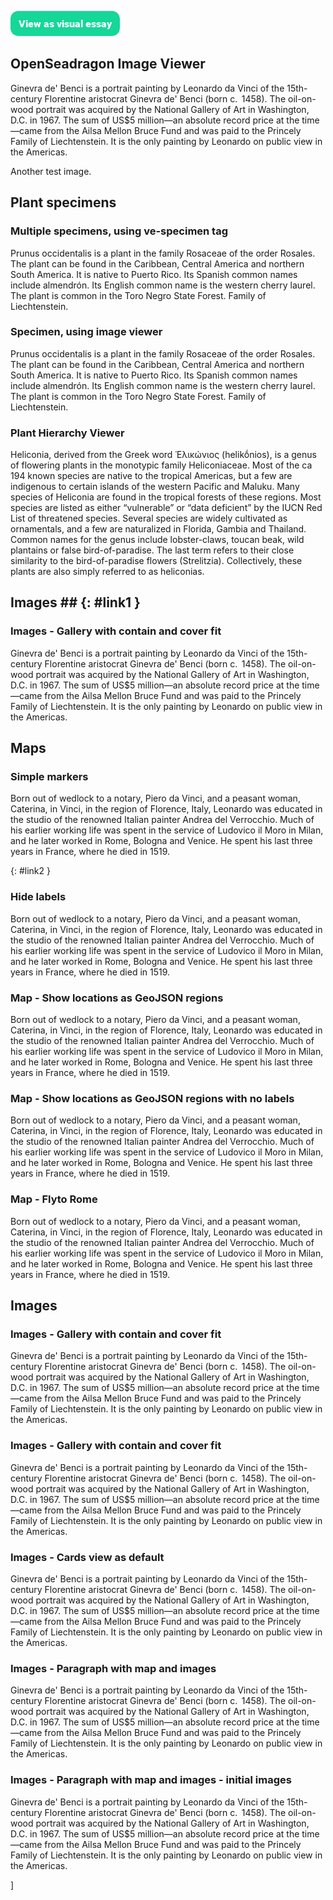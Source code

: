 <a href="https://visual-essays.app/sample"><img src="images/ve-button.png"/></a>

<param ve-config
       title="Sample Essay"
       banner="images/da_vinci_banner.jpg"
       layout="vtl"
       author="Ron">

<param ve-component 
       name="network"
       src="components/Network.vue"
       selectors="tag:network"
       icon="fa-chart-network"
       label="Networks"
       dependencies="https://d3js.org/d3.v4.min.js">

<!--
<param ve-component 
       name="people"
       src="components/EntityViewer.vue"
       selectors="category:person"
       icon="fa-user"
       label="People">
-->

<param ve-component 
       name="plant-specimen"
       src="components/PlantSpecimenViewer.vue"
       selectors="tag:plant-specimen"
       icon="fa-seedling"
       label="Plant Specimens">

<param ve-component 
       name="plant-hierarchy"
       src="components/PlantHierarchy.vue"
       selectors="tag:plant-hierarchy"
       icon="fa-sitemap"
       label="Plant Hierarchy"
       dependencies="//unpkg.com/force-graph">

<param ve-component 
       name="storiiies"
       src="components/StoriiiesViewer.vue"
       selectors="tag:storiiies"
       icon="fa-book"
       label="Storiiies Viewer"
       dependencies="https://cdnjs.cloudflare.com/ajax/libs/openseadragon/2.4.2/openseadragon.min.js|https://storiiies.cogapp.com/assets/demos/viewer/js/shortcode.js">

<param ve-entity title="Ginevra de' Benci" eid="Q1267893">
<param ve-entity title="Milan, Italy" eid="Q490">
<param ve-entity title="Bologna, Italy" eid="Q1891">
<param ve-entity title="Rome, Italy" eid="Q220">
<param ve-entity title="Venice, Italy" eid="Venice">
<param ve-entity title="Vinci, Tuscany, Italy" eid="Q82884">
<param ve-entity title="Leonardo da Vinci" eid="Q762">

## OpenSeadragon Image Viewer

Ginevra de' Benci is a portrait painting by Leonardo da Vinci of the 15th-century Florentine aristocrat Ginevra de' Benci (born c.  1458). The oil-on-wood portrait was acquired by the National Gallery of Art in Washington, D.C. in 1967. The sum of US$5 million—an absolute record price at the time—came from the Ailsa Mellon Bruce Fund and was paid to the Princely Family of Liechtenstein. It is the only painting by Leonardo on public view in the Americas.
<param ve-storiiies id="a71cm">
<param ve-open-seadragon
       fit="cover"
       title="British Isles"
       url="http://free.iiifhosting.com/iiif/4be425f64bc8f22f5ba88d8d536f28c5de4e4d919e6b2861daeef807b52ecce0">

Another test image.  
<param ve-open-seadragon
       fit="cover"
       title="Self-Portrait Dedicated to Paul Gauguin"
       url="https://ids.lib.harvard.edu/ids/iiif/47174896">

## Plant specimens

### Multiple specimens, using ve-specimen tag

Prunus occidentalis is a plant in the family Rosaceae of the order Rosales. The plant can be found in the Caribbean, Central America and northern South America. It is native to Puerto Rico. Its Spanish common names include almendrón. Its English common name is the western cherry laurel. The plant is common in the Toro Negro State Forest. Family of Liechtenstein. 
<param ve-plant-specimen primary eid="Q12844029" max="1" reverse="true">
<param ve-plant-specimen eid="Q165321" max="1">
<param ve-plant-specimen eid="Q5486220" max="1">

### Specimen, using image viewer

Prunus occidentalis is a plant in the family Rosaceae of the order Rosales. The plant can be found in the Caribbean, Central America and northern South America. It is native to Puerto Rico. Its Spanish common names include almendrón. Its English common name is the western cherry laurel. The plant is common in the Toro Negro State Forest. Family of Liechtenstein. 
<param ve-image
       title="Holotype of Prunus serrulata Lindley f. shibayama E. H. Wilson [family ROSACEAE]"
       fit="cover"
       url="https://plants.jstor.org/fsi/img/size3/alukaplant/a/phase_01/a0000/a00032200.jpg"
       thumbnail="https://plants.jstor.org/fsi/img/size1/alukaplant/a/phase_01/a0000/a00032200.jpg"
       hires="https://plants.jstor.org/seqapp/adore-djatoka/resolver?url_ver=Z39.88-2004&svc_id=info:lanl-repo/svc/getRegion&svc_val_fmt=info:ofi/fmt:kev:mtx:jpeg2000&svc.format=image/jpeg&rft_id=/jp2/fpx/16/gpi-a-typspe-01-42/a0000/a00032200.jp2">

### Plant Hierarchy Viewer

Heliconia, derived from the Greek word Ἑλικώνιος (helikṓnios), is a genus of flowering plants in the monotypic family Heliconiaceae. Most of the ca 194 known species are native to the tropical Americas, but a few are indigenous to certain islands of the western Pacific and Maluku. Many species of Heliconia are found in the tropical forests of these regions. Most species are listed as either “vulnerable” or “data deficient” by the IUCN Red List of threatened species. Several species are widely cultivated as ornamentals, and a few are naturalized in Florida, Gambia and Thailand. Common names for the genus include lobster-claws, toucan beak, wild plantains or false bird-of-paradise. The last term refers to their close similarity to the bird-of-paradise flowers (Strelitzia). Collectively, these plants are also simply referred to as heliconias.
<param ve-plant-hierarchy primary eid="Q624242">
<param ve-network>

## Images ## {: #link1 }

### Images - Gallery with contain and cover fit

Ginevra de' Benci is a portrait painting by Leonardo da Vinci of the 15th-century Florentine aristocrat Ginevra de' Benci (born c.  1458). The oil-on-wood portrait was acquired by the National Gallery of Art in Washington, D.C. in 1967. The sum of US$5 million—an absolute record price at the time—came from the Ailsa Mellon Bruce Fund and was paid to the Princely Family of Liechtenstein. It is the only painting by Leonardo on public view in the Americas.
<param ve-image
       fit="cover"
       title="Ginevra de' Benci (cover)"
       url="https://upload.wikimedia.org/wikipedia/commons/thumb/1/18/Leonardo_da_Vinci_-_Ginevra_de%27_Benci_-_Google_Art_ProjectFXD.jpg/985px-Leonardo_da_Vinci_-_Ginevra_de%27_Benci_-_Google_Art_ProjectFXD.jpg"
       thumbnail="https://commons.wikimedia.org/w/thumb.php?f=Leonardo_da_Vinci_-_Ginevra_de%27_Benci_-_Google_Art_ProjectFXD.jpg&w=140"
       hires="https://upload.wikimedia.org/wikipedia/commons/1/18/Leonardo_da_Vinci_-_Ginevra_de%27_Benci_-_Google_Art_ProjectFXD.jpg">
<param ve-image
       title="Holotype of Prunus serrulata Lindley f. shibayama E. H. Wilson [family ROSACEAE]"
       fit="cover"
       url="https://plants.jstor.org/fsi/img/size3/alukaplant/a/phase_01/a0000/a00032200.jpg"
       thumbnail="https://plants.jstor.org/fsi/img/size1/alukaplant/a/phase_01/a0000/a00032200.jpg"
       hires="https://plants.jstor.org/seqapp/adore-djatoka/resolver?url_ver=Z39.88-2004&svc_id=info:lanl-repo/svc/getRegion&svc_val_fmt=info:ofi/fmt:kev:mtx:jpeg2000&svc.format=image/jpeg&rft_id=/jp2/fpx/16/gpi-a-typspe-01-42/a0000/a00032200.jp2">

## Maps

### Simple markers

Born out of wedlock to a notary, Piero da Vinci, and a peasant woman, Caterina, in Vinci, in the region of Florence, Italy, Leonardo was educated in the studio of the renowned Italian painter Andrea del Verrocchio. Much of his earlier working life was spent in the service of Ludovico il Moro in Milan, and he later worked in Rome, Bologna and Venice. He spent his last three years in France, where he died in 1519.
<param ve-map basemap="Esri_WorldPhysical" center="Q82884" zoom="7">
{: #link2 }

### Hide labels

Born out of wedlock to a notary, Piero da Vinci, and a peasant woman, Caterina, in Vinci, in the region of Florence, Italy, Leonardo was educated in the studio of the renowned Italian painter Andrea del Verrocchio. Much of his earlier working life was spent in the service of Ludovico il Moro in Milan, and he later worked in Rome, Bologna and Venice. He spent his last three years in France, where he died in 1519.
<param ve-map center="Q82884" zoom="7" hide-labels>

### Map - Show locations as GeoJSON regions

Born out of wedlock to a notary, Piero da Vinci, and a peasant woman, Caterina, in Vinci, in the region of Florence, Italy, Leonardo was educated in the studio of the renowned Italian painter Andrea del Verrocchio. Much of his earlier working life was spent in the service of Ludovico il Moro in Milan, and he later worked in Rome, Bologna and Venice. He spent his last three years in France, where he died in 1519.
<param ve-map center="Q82884" zoom="7" prefer-geojson>
<param ve-map-layer geojson active url="https://data.whosonfirst.org/101/752/643/101752643.geojson" aliases="florence">
<param ve-map-layer geojson active url="geojson/test.json">

### Map - Show locations as GeoJSON regions with no labels

Born out of wedlock to a notary, Piero da Vinci, and a peasant woman, Caterina, in Vinci, in the region of Florence, Italy, Leonardo was educated in the studio of the renowned Italian painter Andrea del Verrocchio. Much of his earlier working life was spent in the service of Ludovico il Moro in Milan, and he later worked in Rome, Bologna and Venice. He spent his last three years in France, where he died in 1519.
<param ve-map center="Q82884" zoom="7" prefer-geojson hide-labels>
<param ve-map-layer geojson active url="https://data.whosonfirst.org/101/752/643/101752643.geojson" aliases="florence">
<param ve-map-layer geojson active url="geojson/test.json" title="Test">
<param ve-network>

### Map - Flyto Rome

Born out of wedlock to a notary, Piero da Vinci, and a peasant woman, Caterina, in Vinci, in the region of Florence, Italy, Leonardo was educated in the studio of the renowned Italian painter Andrea del Verrocchio. Much of his earlier working life was spent in the service of Ludovico il Moro in Milan, and he later worked in Rome, Bologna and Venice. He spent his last three years in France, where he died in 1519.
<param ve-map center="Q220" zoom="11" prefer-geojson>

## Images

### Images - Gallery with contain and cover fit

Ginevra de' Benci is a portrait painting by Leonardo da Vinci of the 15th-century Florentine aristocrat Ginevra de' Benci (born c.  1458). The oil-on-wood portrait was acquired by the National Gallery of Art in Washington, D.C. in 1967. The sum of US$5 million—an absolute record price at the time—came from the Ailsa Mellon Bruce Fund and was paid to the Princely Family of Liechtenstein. It is the only painting by Leonardo on public view in the Americas.
<param ve-image 
       fit="cover"
       title="Ginevra de' Benci (cover)"
       url="https://upload.wikimedia.org/wikipedia/commons/thumb/1/18/Leonardo_da_Vinci_-_Ginevra_de%27_Benci_-_Google_Art_ProjectFXD.jpg/985px-Leonardo_da_Vinci_-_Ginevra_de%27_Benci_-_Google_Art_ProjectFXD.jpg"
       thumbnail="https://commons.wikimedia.org/w/thumb.php?f=Leonardo_da_Vinci_-_Ginevra_de%27_Benci_-_Google_Art_ProjectFXD.jpg&w=140"
       hires="https://upload.wikimedia.org/wikipedia/commons/1/18/Leonardo_da_Vinci_-_Ginevra_de%27_Benci_-_Google_Art_ProjectFXD.jpg">


### Images - Gallery with contain and cover fit

Ginevra de' Benci is a portrait painting by Leonardo da Vinci of the 15th-century Florentine aristocrat Ginevra de' Benci (born c.  1458). The oil-on-wood portrait was acquired by the National Gallery of Art in Washington, D.C. in 1967. The sum of US$5 million—an absolute record price at the time—came from the Ailsa Mellon Bruce Fund and was paid to the Princely Family of Liechtenstein. It is the only painting by Leonardo on public view in the Americas.
<param ve-image 
       fit="cover"
       title="Ginevra de' Benci (cover)"
       url="https://upload.wikimedia.org/wikipedia/commons/thumb/1/18/Leonardo_da_Vinci_-_Ginevra_de%27_Benci_-_Google_Art_ProjectFXD.jpg/985px-Leonardo_da_Vinci_-_Ginevra_de%27_Benci_-_Google_Art_ProjectFXD.jpg"
       thumbnail="https://commons.wikimedia.org/w/thumb.php?f=Leonardo_da_Vinci_-_Ginevra_de%27_Benci_-_Google_Art_ProjectFXD.jpg&w=140"
       hires="https://upload.wikimedia.org/wikipedia/commons/1/18/Leonardo_da_Vinci_-_Ginevra_de%27_Benci_-_Google_Art_ProjectFXD.jpg">
<param ve-image 
       fit="contain"
       title="Ginevra de' Benci (contain)"
       url="https://upload.wikimedia.org/wikipedia/commons/thumb/1/18/Leonardo_da_Vinci_-_Ginevra_de%27_Benci_-_Google_Art_ProjectFXD.jpg/985px-Leonardo_da_Vinci_-_Ginevra_de%27_Benci_-_Google_Art_ProjectFXD.jpg"
       thumbnail="https://commons.wikimedia.org/w/thumb.php?f=Leonardo_da_Vinci_-_Ginevra_de%27_Benci_-_Google_Art_ProjectFXD.jpg&w=140"
       hires="https://upload.wikimedia.org/wikipedia/commons/1/18/Leonardo_da_Vinci_-_Ginevra_de%27_Benci_-_Google_Art_ProjectFXD.jpg">

### Images - Cards view as default

Ginevra de' Benci is a portrait painting by Leonardo da Vinci of the 15th-century Florentine aristocrat Ginevra de' Benci (born c.  1458). The oil-on-wood portrait was acquired by the National Gallery of Art in Washington, D.C. in 1967. The sum of US$5 million—an absolute record price at the time—came from the Ailsa Mellon Bruce Fund and was paid to the Princely Family of Liechtenstein. It is the only painting by Leonardo on public view in the Americas.
<param ve-primary="image" mode="cards">
<param ve-image 
       fit="contain"
       title="Ginevra de' Benci (contain)"
       url="https://upload.wikimedia.org/wikipedia/commons/thumb/1/18/Leonardo_da_Vinci_-_Ginevra_de%27_Benci_-_Google_Art_ProjectFXD.jpg/985px-Leonardo_da_Vinci_-_Ginevra_de%27_Benci_-_Google_Art_ProjectFXD.jpg"
       thumbnail="https://commons.wikimedia.org/w/thumb.php?f=Leonardo_da_Vinci_-_Ginevra_de%27_Benci_-_Google_Art_ProjectFXD.jpg&w=140"
       hires="https://upload.wikimedia.org/wikipedia/commons/1/18/Leonardo_da_Vinci_-_Ginevra_de%27_Benci_-_Google_Art_ProjectFXD.jpg">
<param ve-image 
       fit="cover"
       title="Ginevra de' Benci (cover)"
       url="https://upload.wikimedia.org/wikipedia/commons/thumb/1/18/Leonardo_da_Vinci_-_Ginevra_de%27_Benci_-_Google_Art_ProjectFXD.jpg/985px-Leonardo_da_Vinci_-_Ginevra_de%27_Benci_-_Google_Art_ProjectFXD.jpg"
       thumbnail="https://commons.wikimedia.org/w/thumb.php?f=Leonardo_da_Vinci_-_Ginevra_de%27_Benci_-_Google_Art_ProjectFXD.jpg&w=140"
       hires="https://upload.wikimedia.org/wikipedia/commons/1/18/Leonardo_da_Vinci_-_Ginevra_de%27_Benci_-_Google_Art_ProjectFXD.jpg">

### Images - Paragraph with map and images

Ginevra de' Benci is a portrait painting by Leonardo da Vinci of the 15th-century Florentine aristocrat Ginevra de' Benci (born c.  1458). The oil-on-wood portrait was acquired by the National Gallery of Art in Washington, D.C. in 1967. The sum of US$5 million—an absolute record price at the time—came from the Ailsa Mellon Bruce Fund and was paid to the Princely Family of Liechtenstein. It is the only painting by Leonardo on public view in the Americas.
<param ve-map center="Q220" zoom="11" prefer-geojson>
<param ve-image 
       fit="contain"
       title="Ginevra de' Benci (contain)"
       url="https://upload.wikimedia.org/wikipedia/commons/thumb/1/18/Leonardo_da_Vinci_-_Ginevra_de%27_Benci_-_Google_Art_ProjectFXD.jpg/985px-Leonardo_da_Vinci_-_Ginevra_de%27_Benci_-_Google_Art_ProjectFXD.jpg"
       thumbnail="https://commons.wikimedia.org/w/thumb.php?f=Leonardo_da_Vinci_-_Ginevra_de%27_Benci_-_Google_Art_ProjectFXD.jpg&w=140"
       hires="https://upload.wikimedia.org/wikipedia/commons/1/18/Leonardo_da_Vinci_-_Ginevra_de%27_Benci_-_Google_Art_ProjectFXD.jpg">

### Images - Paragraph with map and images - initial images

Ginevra de' Benci is a portrait painting by Leonardo da Vinci of the 15th-century Florentine aristocrat Ginevra de' Benci (born c.  1458). The oil-on-wood portrait was acquired by the National Gallery of Art in Washington, D.C. in 1967. The sum of US$5 million—an absolute record price at the time—came from the Ailsa Mellon Bruce Fund and was paid to the Princely Family of Liechtenstein. It is the only painting by Leonardo on public view in the Americas.
<param ve-primary="image">
<param ve-map center="Q220" zoom="11" prefer-geojson>
<param ve-image 
       fit="contain"
       title="Ginevra de' Benci (contain)"
       url="https://upload.wikimedia.org/wikipedia/commons/thumb/1/18/Leonardo_da_Vinci_-_Ginevra_de%27_Benci_-_Google_Art_ProjectFXD.jpg/985px-Leonardo_da_Vinci_-_Ginevra_de%27_Benci_-_Google_Art_ProjectFXD.jpg"
       thumbnail="https://commons.wikimedia.org/w/thumb.php?f=Leonardo_da_Vinci_-_Ginevra_de%27_Benci_-_Google_Art_ProjectFXD.jpg&w=140"
       hires="https://upload.wikimedia.org/wikipedia/commons/1/18/Leonardo_da_Vinci_-_Ginevra_de%27_Benci_-_Google_Art_ProjectFXD.jpg">]
